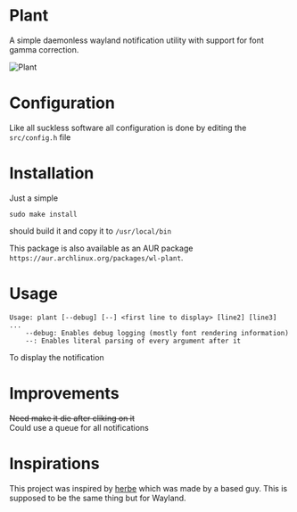 # Plant
A simple daemonless wayland notification utility with support for font gamma correction.

![Plant](https://github.com/gitRaiku/plant/blob/master/Plant.gif?raw=true)

# Configuration
Like all suckless software all configuration is done by editing the `src/config.h` file

# Installation
Just a simple
```
sudo make install
```
should build it and copy it to `/usr/local/bin`

This package is also available as an AUR package `https://aur.archlinux.org/packages/wl-plant`.

# Usage
```
Usage: plant [--debug] [--] <first line to display> [line2] [line3] ...
    --debug: Enables debug logging (mostly font rendering information)
    --: Enables literal parsing of every argument after it
```
To display the notification

# Improvements
~~Need make it die after cliking on it~~ \
Could use a queue for all notifications

# Inspirations
This project was inspired by [herbe](https://freetype.org/freetype2/docs/tutorial/step2.html) which was made by a based guy. This is supposed to be the same thing but for Wayland.
